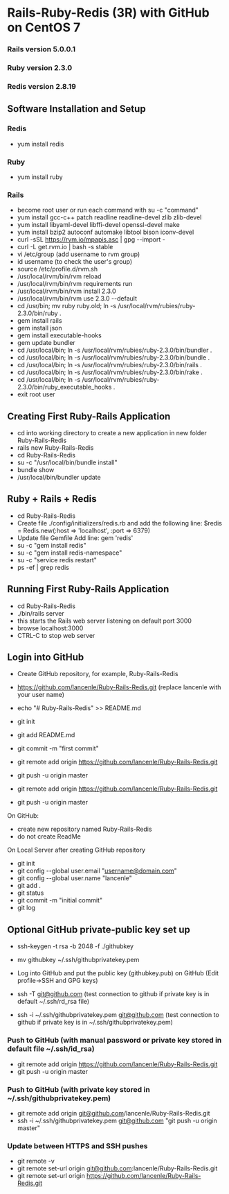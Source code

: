 # Rails-Ruby-Redis (3R) with GitHub on CentOS 7
### Rails version 5.0.0.1
### Ruby version 2.3.0
### Redis version 2.8.19

## Software Installation and Setup
### Redis
- yum install redis

### Ruby
- yum install ruby

### Rails
- become root user or run each command with su -c "command"
- yum install gcc-c++ patch readline readline-devel zlib zlib-devel
- yum install libyaml-devel libffi-devel openssl-devel make
- yum install bzip2 autoconf automake libtool bison iconv-devel
- curl -sSL https://rvm.io/mpapis.asc | gpg --import -
- curl -L get.rvm.io | bash -s stable
- vi /etc/group (add username to rvm group)
- id username (to check the user's group)
- source /etc/profile.d/rvm.sh
- /usr/local/rvm/bin/rvm reload
- /usr/local/rvm/bin/rvm requirements run
- /usr/local/rvm/bin/rvm install 2.3.0
- /usr/local/rvm/bin/rvm use 2.3.0 --default
- cd /usr/bin; mv ruby ruby.old; ln -s /usr/local/rvm/rubies/ruby-2.3.0/bin/ruby .
- gem install rails
- gem install json
- gem install executable-hooks
- gem update bundler
- cd /usr/local/bin; ln -s /usr/local/rvm/rubies/ruby-2.3.0/bin/bundler .
- cd /usr/local/bin; ln -s /usr/local/rvm/rubies/ruby-2.3.0/bin/bundle .
- cd /usr/local/bin; ln -s /usr/local/rvm/rubies/ruby-2.3.0/bin/rails .
- cd /usr/local/bin; ln -s /usr/local/rvm/rubies/ruby-2.3.0/bin/rake .
- cd /usr/local/bin; ln -s /usr/local/rvm/rubies/ruby-2.3.0/bin/ruby_executable_hooks .
- exit root user



## Creating First Ruby-Rails Application
- cd into working directory to create a new application in new folder Ruby-Rails-Redis
- rails new Ruby-Rails-Redis
- cd Ruby-Rails-Redis
- su -c "/usr/local/bin/bundle install"
- bundle show
- /usr/local/bin/bundler update


## Ruby + Rails + Redis
- cd Ruby-Rails-Redis
- Create file ./config/initializers/redis.rb and add the following line:
  $redis = Redis.new(:host => 'localhost', :port => 6379)
- Update file Gemfile
  Add line:  gem 'redis'
- su -c "gem install redis"
- su -c "gem install redis-namespace"
- su -c "service redis restart"
- ps -ef | grep redis


## Running First Ruby-Rails Application
- cd Ruby-Rails-Redis
- ./bin/rails server
- this starts the Rails web server listening on default port 3000
- browse localhost:3000
- CTRL-C to stop web server



## Login into GitHub
- Create GitHub repository, for example, Ruby-Rails-Redis
- https://github.com/lancenle/Ruby-Rails-Redis.git (replace lancenle with your user name)

- echo "# Ruby-Rails-Redis" >> README.md
- git init
- git add README.md
- git commit -m "first commit"
- git remote add origin https://github.com/lancenle/Ruby-Rails-Redis.git
- git push -u origin master

- git remote add origin https://github.com/lancenle/Ruby-Rails-Redis.git
- git push -u origin master




On GitHub:
- create new repository named Ruby-Rails-Redis
- do not create ReadMe


On Local Server after creating GitHub repository
- git init
- git config --global user.email "username@domain.com"
- git config --global user.name "lancenle" 
- git add .
- git status
- git commit -m "initial commit"
- git log


## Optional GitHub private-public key set up
- ssh-keygen -t rsa -b 2048 -f ./githubkey
- mv githubkey ~/.ssh/githubprivatekey.pem

- Log into GitHub and put the public key (githubkey.pub) on GitHub (Edit profile->SSH and GPG keys)

- ssh -T git@github.com (test connection to github if private key is in default ~/.ssh/rd_rsa file)
- ssh -i ~/.ssh/githubprivatekey.pem git@github.com  (test connection to github if private key is in ~/.ssh/githubprivatekey.pem)



### Push to GitHub (with manual password or private key stored in default file ~/.ssh/id_rsa)
- git remote add origin https://github.com/lancenle/Ruby-Rails-Redis.git
- git push -u origin master


### Push to GitHub (with private key stored in ~/.ssh/githubprivatekey.pem)
- git remote add origin git@github.com/lancenle/Ruby-Rails-Redis.git
- ssh -i ~/.ssh/githubprivatekey.pem git@github.com "git push -u origin master"


### Update between HTTPS and SSH pushes
- git remote -v
- git remote set-url origin git@github.com:lancenle/Ruby-Rails-Redis.git
- git remote set-url origin https://github.com/lancenle/Ruby-Rails-Redis.git
